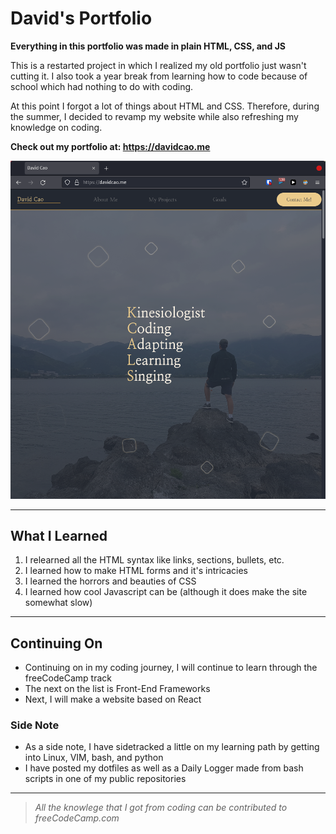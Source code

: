 # David's Portfolio

**Everything in this portfolio was made in plain HTML, CSS, and JS**

This is a restarted project in which I realized my old portfolio just wasn't cutting it.
I also took a year break from learning how to code because of school which had nothing to do with coding.

At this point I forgot a lot of things about HTML and CSS. Therefore, during the summer, I decided to revamp my website while also refreshing my knowledge on coding.

**Check out my portfolio at: https://davidcao.me**

![A screen shot of my website](screenshots/website_example.png)

---

## What I Learned

1. I relearned all the HTML syntax like links, sections, bullets, etc.
2. I learned how to make HTML forms and it's intricacies
3. I learned the horrors and beauties of CSS
4. I learned how cool Javascript can be (although it does make the site somewhat slow)

---

## Continuing On

-   Continuing on in my coding journey, I will continue to learn through the freeCodeCamp track
-   The next on the list is Front-End Frameworks
-   Next, I will make a website based on React

### Side Note

-   As a side note, I have sidetracked a little on my learning path by getting into Linux, VIM, bash, and python
-   I have posted my dotfiles as well as a Daily Logger made from bash scripts in one of my public repositories

---

> _All the knowlege that I got from coding can be contributed to freeCodeCamp.com_
